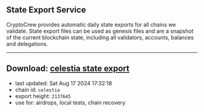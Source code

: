 ## State Export Service
CryptoCrew provides automatic daily state exports for all chains we validate. State export files can be used as genesis files and are a snapshot of the current blockchain state, including all validators, accounts, balances and delegations.

---
**Download: [celestia state export](https://dl-eu2.ccvalidators.com/SERVICE/celestia/celestia_export_2137645.json)**
---

- last updated: Sat Aug 17 2024 17:32:18
- chain id: `celestia`
- export height: `2137645`
- use for: airdrops, local tests, chain recovery
